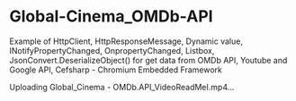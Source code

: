 # Global-Cinema_OMDb-API
Example of HttpClient, HttpResponseMessage, Dynamic value, INotifyPropertyChanged, OnpropertyChanged, Listbox, JsonConvert.DeserializeObject() for get data from OMDb API, Youtube and Google API, Cefsharp - Chromium Embedded Framework 




Uploading Global_Cinema - OMDb.API_VideoReadMeI.mp4…



